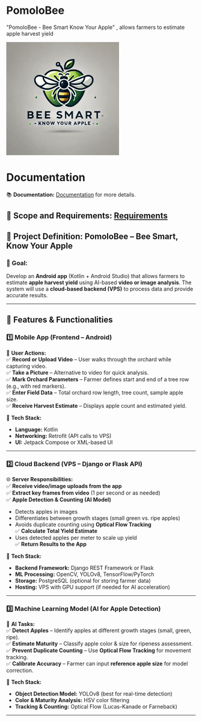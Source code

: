 # PomoloBee
"PomoloBee - Bee Smart Know Your Apple" , allows farmers to estimate apple harvest yield

<img src="https://raw.githubusercontent.com/nathabee/PomoloBee/main/documentation/PomoloBee.webp" alt="PomoloBee Logo" width="300px">


# Documentation 

📚 **Documentation:** [Documentation](documentation/) for more details.  

📖 **Scope and Requirements:** [Requirements](documentation/requirements.md)  
---

## **📌 Project Definition: PomoloBee – Bee Smart, Know Your Apple**

### **🔹 Goal:**  
Develop an **Android app** (Kotlin + Android Studio) that allows farmers to estimate **apple harvest yield** using AI-based **video or image analysis**. The system will use a **cloud-based backend (VPS)** to process data and provide accurate results.  

---

## **📍 Features & Functionalities**
### **1️⃣ Mobile App (Frontend – Android)**
📱 **User Actions:**  
✅ **Record or Upload Video** – User walks through the orchard while capturing video.  
✅ **Take a Picture** – Alternative to video for quick analysis.  
✅ **Mark Orchard Parameters** – Farmer defines start and end of a tree row (e.g., with red markers).  
✅ **Enter Field Data** – Total orchard row length, tree count, sample apple size.  
✅ **Receive Harvest Estimate** – Displays apple count and estimated yield.  

🔧 **Tech Stack:**  
- **Language:** Kotlin  
- **Networking:** Retrofit (API calls to VPS)  
- **UI:** Jetpack Compose or XML-based UI  

---

### **2️⃣ Cloud Backend (VPS – Django or Flask API)**
🌐 **Server Responsibilities:**  
✅ **Receive video/image uploads from the app**  
✅ **Extract key frames from video** (1 per second or as needed)  
✅ **Apple Detection & Counting (AI Model)**  
   - Detects apples in images  
   - Differentiates between growth stages (small green vs. ripe apples)  
   - Avoids duplicate counting using **Optical Flow Tracking**  
✅ **Calculate Total Yield Estimate**  
   - Uses detected apples per meter to scale up yield  
✅ **Return Results to the App**  

🔧 **Tech Stack:**  
- **Backend Framework:** Django REST Framework or Flask  
- **ML Processing:** OpenCV, YOLOv8, TensorFlow/PyTorch  
- **Storage:** PostgreSQL (optional for storing farmer data)  
- **Hosting:** VPS with GPU support (if needed for AI acceleration)  

---

### **3️⃣ Machine Learning Model (AI for Apple Detection)**
🤖 **AI Tasks:**  
✅ **Detect Apples** – Identify apples at different growth stages (small, green, ripe).  
✅ **Estimate Maturity** – Classify apple color & size for ripeness assessment.  
✅ **Prevent Duplicate Counting** – Use **Optical Flow Tracking** for movement tracking.  
✅ **Calibrate Accuracy** – Farmer can input **reference apple size** for model correction.  

🔧 **Tech Stack:**  
- **Object Detection Model:** YOLOv8 (best for real-time detection)  
- **Color & Maturity Analysis:** HSV color filtering  
- **Tracking & Counting:** Optical Flow (Lucas-Kanade or Farneback)  

--- 